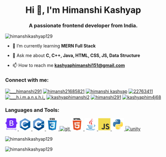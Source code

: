 <h1 align="center">Hi 👋, I'm Himanshi Kashyap</h1>
<h3 align="center">A passionate frontend developer from India.</h3>

<p align="left"> <img src="https://komarev.com/ghpvc/?username=himanshikashyap129&label=Profile%20views&color=0e75b6&style=flat" alt="himanshikashyap129" /> </p>

- 🌱 I’m currently learning **MERN Full Stack**

- 💬 Ask me about **C, C++, Java, HTML, CSS, JS, Data Structure**

- 📫 How to reach me **kashyaphimanshi151@gmail.com**

<h3 align="left">Connect with me:</h3>
<p align="left">
<a href="https://codepen.io/___himanshi291" target="blank"><img align="center" src="https://raw.githubusercontent.com/rahuldkjain/github-profile-readme-generator/master/src/images/icons/Social/codepen.svg" alt="___himanshi291" height="30" width="40" /></a>
<a href="https://twitter.com/himansh21685821" target="blank"><img align="center" src="https://raw.githubusercontent.com/rahuldkjain/github-profile-readme-generator/master/src/images/icons/Social/twitter.svg" alt="himansh21685821" height="30" width="40" /></a>
<a href="https://linkedin.com/in/himanshi kashyap" target="blank"><img align="center" src="https://raw.githubusercontent.com/rahuldkjain/github-profile-readme-generator/master/src/images/icons/Social/linked-in-alt.svg" alt="himanshi kashyap" height="30" width="40" /></a>
<a href="https://stackoverflow.com/users/22763411" target="blank"><img align="center" src="https://raw.githubusercontent.com/rahuldkjain/github-profile-readme-generator/master/src/images/icons/Social/stack-overflow.svg" alt="22763411" height="30" width="40" /></a>
<a href="https://instagram.com/___h.i.m.a.n.s.h.i_" target="blank"><img align="center" src="https://raw.githubusercontent.com/rahuldkjain/github-profile-readme-generator/master/src/images/icons/Social/instagram.svg" alt="___h.i.m.a.n.s.h.i_" height="30" width="40" /></a>
<a href="https://www.hackerrank.com/kashyaphimanshi2" target="blank"><img align="center" src="https://raw.githubusercontent.com/rahuldkjain/github-profile-readme-generator/master/src/images/icons/Social/hackerrank.svg" alt="kashyaphimanshi2" height="30" width="40" /></a>
<a href="https://www.leetcode.com/himanshi291" target="blank"><img align="center" src="https://raw.githubusercontent.com/rahuldkjain/github-profile-readme-generator/master/src/images/icons/Social/leet-code.svg" alt="himanshi291" height="30" width="40" /></a>
<a href="https://auth.geeksforgeeks.org/user/kashyaphim4j68" target="blank"><img align="center" src="https://raw.githubusercontent.com/rahuldkjain/github-profile-readme-generator/master/src/images/icons/Social/geeks-for-geeks.svg" alt="kashyaphim4j68" height="30" width="40" /></a>
</p>

<h3 align="left">Languages and Tools:</h3>
<p align="left"> <a href="https://getbootstrap.com" target="_blank" rel="noreferrer"> <img src="https://raw.githubusercontent.com/devicons/devicon/master/icons/bootstrap/bootstrap-plain-wordmark.svg" alt="bootstrap" width="40" height="40"/> </a> <a href="https://www.cprogramming.com/" target="_blank" rel="noreferrer"> <img src="https://raw.githubusercontent.com/devicons/devicon/master/icons/c/c-original.svg" alt="c" width="40" height="40"/> </a> <a href="https://www.w3schools.com/cpp/" target="_blank" rel="noreferrer"> <img src="https://raw.githubusercontent.com/devicons/devicon/master/icons/cplusplus/cplusplus-original.svg" alt="cplusplus" width="40" height="40"/> </a> <a href="https://www.w3schools.com/css/" target="_blank" rel="noreferrer"> <img src="https://raw.githubusercontent.com/devicons/devicon/master/icons/css3/css3-original-wordmark.svg" alt="css3" width="40" height="40"/> </a> <a href="https://git-scm.com/" target="_blank" rel="noreferrer"> <img src="https://www.vectorlogo.zone/logos/git-scm/git-scm-icon.svg" alt="git" width="40" height="40"/> </a> <a href="https://www.w3.org/html/" target="_blank" rel="noreferrer"> <img src="https://raw.githubusercontent.com/devicons/devicon/master/icons/html5/html5-original-wordmark.svg" alt="html5" width="40" height="40"/> </a> <a href="https://www.java.com" target="_blank" rel="noreferrer"> <img src="https://raw.githubusercontent.com/devicons/devicon/master/icons/java/java-original.svg" alt="java" width="40" height="40"/> </a> <a href="https://developer.mozilla.org/en-US/docs/Web/JavaScript" target="_blank" rel="noreferrer"> <img src="https://raw.githubusercontent.com/devicons/devicon/master/icons/javascript/javascript-original.svg" alt="javascript" width="40" height="40"/> </a> <a href="https://www.python.org" target="_blank" rel="noreferrer"> <img src="https://raw.githubusercontent.com/devicons/devicon/master/icons/python/python-original.svg" alt="python" width="40" height="40"/> </a> <a href="https://unity.com/" target="_blank" rel="noreferrer"> <img src="https://www.vectorlogo.zone/logos/unity3d/unity3d-icon.svg" alt="unity" width="40" height="40"/> </a> </p>

<p><img align="center" src="https://github-readme-stats.vercel.app/api/top-langs?username=himanshikashyap129&show_icons=true&locale=en&layout=compact" alt="himanshikashyap129" /></p>

<p><img align="center" src="https://github-readme-streak-stats.herokuapp.com/?user=himanshikashyap129&" alt="himanshikashyap129" /></p>
